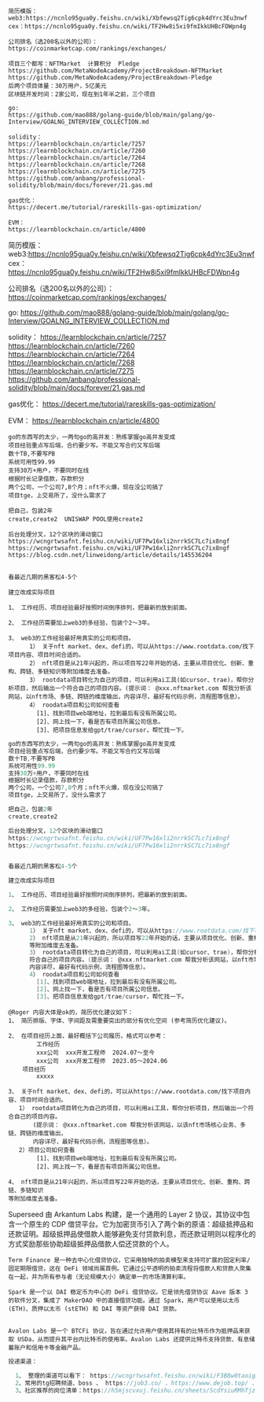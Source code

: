     简历模版：
    web3:https://ncnlo95gua0y.feishu.cn/wiki/Xbfewsq2Tig6cpk4dYrc3Eu3nwf
    cex：https://ncnlo95gua0y.feishu.cn/wiki/TF2Hw8i5xi9fmIkkUHBcFDWpn4g
    
    公司排名（选200名以外的公司）：
    https://coinmarketcap.com/rankings/exchanges/
	
	项目三个都写：NFTMarket  计算积分  Pledge 
	https://github.com/MetaNodeAcademy/ProjectBreakdown-NFTMarket
	https://github.com/MetaNodeAcademy/ProjectBreakdown-Pledge
	后两个项目体量：30万用户，5亿美元
	区块链开发时间：2家公司，现在到1年半之前，三个项目
    
    go:
    https://github.com/mao888/golang-guide/blob/main/golang/go-Interview/GOALNG_INTERVIEW_COLLECTION.md
    
    solidity： 
    https://learnblockchain.cn/article/7257
    https://learnblockchain.cn/article/7260
    https://learnblockchain.cn/article/7264
    https://learnblockchain.cn/article/7268
    https://learnblockchain.cn/article/7275
    https://github.com/anbang/professional-solidity/blob/main/docs/forever/21.gas.md
    
    gas优化：
    https://decert.me/tutorial/rareskills-gas-optimization/
    
    EVM：
    https://learnblockchain.cn/article/4800


















    
简历模版：
web3:https://ncnlo95gua0y.feishu.cn/wiki/Xbfewsq2Tig6cpk4dYrc3Eu3nwf
cex：https://ncnlo95gua0y.feishu.cn/wiki/TF2Hw8i5xi9fmIkkUHBcFDWpn4g

公司排名（选200名以外的公司）：
https://coinmarketcap.com/rankings/exchanges/

go:
https://github.com/mao888/golang-guide/blob/main/golang/go-Interview/GOALNG_INTERVIEW_COLLECTION.md

solidity： 
https://learnblockchain.cn/article/7257
https://learnblockchain.cn/article/7260
https://learnblockchain.cn/article/7264
https://learnblockchain.cn/article/7268
https://learnblockchain.cn/article/7275
https://github.com/anbang/professional-solidity/blob/main/docs/forever/21.gas.md

gas优化：
https://decert.me/tutorial/rareskills-gas-optimization/

EVM：
https://learnblockchain.cn/article/4800


    go的东西写的太少，一两句go的高并发：熟练掌握go高并发变成
    项目经验重点写后端，合约要少写。不能又写合约又写后端
    数十TB,不要写PB
    系统可用性99.99
    支持30万+用户，不要同时在线
    根据时长记录借款，存款积分
    两个公司，一个公司7,8个月；nft不火爆，现在没公司搞了
    项目tge，上交易所了，没什么需求了
    
    把自己，包装2年
    create,create2  UNISWAP POOL使用create2
    
    后台处理分叉，12个区块的滑动窗口
    https://wcngrtwsafnt.feishu.cn/wiki/UF7Pw16xli2nrrkSC7Lc7ix8ngf
    https://wcngrtwsafnt.feishu.cn/wiki/UF7Pw16xli2nrrkSC7Lc7ix8ngf
	https://blog.csdn.net/linweidong/article/details/145536204
    
    
    看最近几期的黑客松4-5个
    
    建立改成实际项目
    
    1、 工作经历、项目经验最好按照时间倒序排列，把最新的放到前面。
    
    2、 工作经历需要加上web3的多经验，包装个2～3年。
    
    3、 web3的工作经验最好用真实的公司和项目。
          1） 关于nft market、dex、defi的，可以从https://www.rootdata.com/找下项目内容、项目时间合适的。
          2） nft项目是从21年兴起的，所以项目写22年开始的话，主要从项目优化、创新、重构、跨链、多链知识等附加维度去准备。
          3） rootdata项目转化为自己的项目，可以利用ai工具(如cursor、trae)，帮你分析项目，然后输出一个符合自己的项目内容。(提示词： @xxx.nftmarket.com 帮我分析该网站，以nft市场、多链、跨链的维度输出，内容详尽，最好有代码示例，流程图等信息）。
          4） roodata项目和公司如何查看
            [1]、找到项目web端地址，拉到最后有没有所属公司。
            [2]、网上找一下，看是否有项目所属公司信息。
            [3]、把项目信息发给gpt/trae/cursor，帮忙找一下。

```go
go的东西写的太少，一两句go的高并发：熟练掌握go高并发变成
项目经验重点写后端，合约要少写。不能又写合约又写后端
数十TB,不要写PB
系统可用性99.99
支持30万+用户，不要同时在线
根据时长记录借款，存款积分
两个公司，一个公司7,8个月；nft不火爆，现在没公司搞了
项目tge，上交易所了，没什么需求了

把自己，包装2年
create,create2

后台处理分叉，12个区块的滑动窗口
https://wcngrtwsafnt.feishu.cn/wiki/UF7Pw16xli2nrrkSC7Lc7ix8ngf
https://wcngrtwsafnt.feishu.cn/wiki/UF7Pw16xli2nrrkSC7Lc7ix8ngf


看最近几期的黑客松4-5个

建立改成实际项目

1、 工作经历、项目经验最好按照时间倒序排列，把最新的放到前面。

2、 工作经历需要加上web3的多经验，包装个2～3年。

3、 web3的工作经验最好用真实的公司和项目。
      1） 关于nft market、dex、defi的，可以从https://www.rootdata.com/找下项目内容、项目时间合适的。
      2） nft项目是从21年兴起的，所以项目写22年开始的话，主要从项目优化、创新、重构、跨链、多链知识
	  等附加维度去准备。
      3） rootdata项目转化为自己的项目，可以利用ai工具(如cursor、trae)，帮你分析项目，然后输出一个
	  符合自己的项目内容。(提示词： @xxx.nftmarket.com 帮我分析该网站，以nft市场、多链、跨链的维度输出，
	  内容详尽，最好有代码示例，流程图等信息）。
      4） roodata项目和公司如何查看
        [1]、找到项目web端地址，拉到最后有没有所属公司。
        [2]、网上找一下，看是否有项目所属公司信息。
        [3]、把项目信息发给gpt/trae/cursor，帮忙找一下。
```

    @Roger 内容大体是ok的，简历优化建议如下：
    1、 简历排版、字体、字间距及需重要突出的部分有优化空间 (参考简历优化建议)。
    
    2、 在项目经历上面，最好概括下公司履历，格式可以参考：
            工作经历 
    		xxx公司  xxx开发工程师  2024.07～至今
    		xxx公司  xxx开发工程师  2023.05～2024.06
    	项目经历
    		xxxxx
    
    3、 关于nft market、dex、defi的，可以从https://www.rootdata.com/找下项目内容、项目时间合适的。
       1） rootdata项目转化为自己的项目，可以利用ai工具，帮你分析项目，然后输出一个符合自己的项目内容。
           (提示词： @xxx.nftmarket.com 帮我分析该网站，以该nft市场核心业务、多链、跨链的维度输出，
    	   内容详尽，最好有代码示例，流程图等信息）。
       2）项目公司如何查看
            [1]、找到项目web端地址，拉到最后有没有所属公司。
            [2]、网上找一下，看是否有项目所属公司信息。
    
    4、 nft项目是从21年兴起的，所以项目写22年开始的话，主要从项目优化、创新、重构、跨链、多链知识
    等附加维度去准备。



Superseed 由 Arkantum Labs 构建，是一个通用的 Layer 2 协议，其协议中包含一个原生的 CDP 借贷平台。它为加密货币引入了两个新的原语：超级抵押品和还款证明。超级抵押品使借款人能够避免支付贷款利息，而还款证明则以程序化的方式奖励那些协助超级抵押品借款人偿还贷款的个人。
    
    
    Term Finance 是一种去中心化借贷协议，它采用独特的拍卖模型来支持可扩展的固定利率/固定期限借贷，这在 DeFi 领域尚属首例。它通过公平透明的拍卖流程将借款人和贷款人聚集在一起，并为所有参与者（无论规模大小）确定单一的市场清算利率。
    
    Spark 是一个以 DAI 稳定币为中心的 DeFi 借贷协议。它是领先借贷协议 Aave 版本 3 的软件分叉，集成了 MakerDAO 中的直接借贷功能。通过 Spark，用户可以使用以太币 (ETH)、质押以太币 (stETH) 和 DAI 等资产获得 DAI 贷款。
    
    
    Avalon Labs 是一个 BTCFi 协议，旨在通过允许用户使用其持有的比特币作为抵押品来获取 USDa，从而提升其平台内比特币的使用率。Avalon Labs 还提供比特币支持贷款、有息储蓄账户和信用卡等金融产品。



  ```go
  投递渠道：
    
    1、 整理的渠道可以看下： https://wcngrtwsafnt.feishu.cn/wiki/F3B8w0taoigJXdksphnc9SHNn7g
    2、常用的tg招聘频道、boss 、 https://job3.co/ 、https://www.dejob.top/ 、 https://www.remote3.co/ 等渠道。
    3、社区推荐的岗位清单：https://h5mjscvxuj.feishu.cn/sheets/ScdYsiuRMhTjzFt0rdXcCyshnom?from=from_copylink  找小二要下id的联系方式。
```
